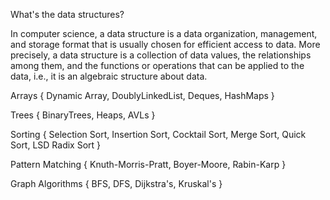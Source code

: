 What's the data structures?

In computer science, a data structure is a data organization, management, and storage format that is usually chosen for efficient access to data. More precisely, a data structure is a collection of data values, the relationships among them, and the functions or operations that can be applied to the data, i.e., it is an algebraic structure about data.

Arrays {
Dynamic Array,
DoublyLinkedList,
Deques,
HashMaps
}

Trees {
BinaryTrees,
Heaps,
AVLs
}

Sorting {
Selection Sort,
Insertion Sort,
Cocktail Sort,
Merge Sort,
Quick Sort,
LSD Radix Sort
}

Pattern Matching {
Knuth-Morris-Pratt,
Boyer-Moore,
Rabin-Karp
}

Graph Algorithms {
BFS,
DFS,
Dijkstra's,
Kruskal's
}
